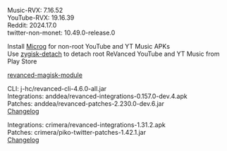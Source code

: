 Music-RVX: 7.16.52  
YouTube-RVX: 19.16.39  
Reddit: 2024.17.0  
twitter-non-monet: 10.49.0-release.0  

Install [Microg](https://github.com/ReVanced/GmsCore/releases) for non-root YouTube and YT Music APKs  
Use [zygisk-detach](https://github.com/j-hc/zygisk-detach) to detach root ReVanced YouTube and YT Music from Play Store  

[revanced-magisk-module](https://github.com/j-hc/revanced-magisk-module)
  
CLI: j-hc/revanced-cli-4.6.0-all.jar  
Integrations: anddea/revanced-integrations-0.157.0-dev.4.apk  
Patches: anddea/revanced-patches-2.230.0-dev.6.jar  
[Changelog](https://github.com/anddea/revanced-patches/releases/tag/v2.230.0-dev.6)

Integrations: crimera/revanced-integrations-1.31.2.apk  
Patches: crimera/piko-twitter-patches-1.42.1.jar  
[Changelog](https://github.com/crimera/piko/releases/tag/v1.42.1)  
